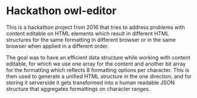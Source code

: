 # Hackathon owl-editor
This is a hackathon project from 2016 that tries to address problems with content editable on HTML elements which result in different HTML structures for the same formatting in different browser or in the same browser when applied in a different order.

The goal was to have an efficient data structure while working with content editable, for which we use one array for the content and another bit array for the formatting which reflects 8 formatting options per character. This is then used to generate a unified HTML structure in the one direction, and for storing it serverside it gets transformed into a human readable JSON structure that aggregates formattings on character ranges.
